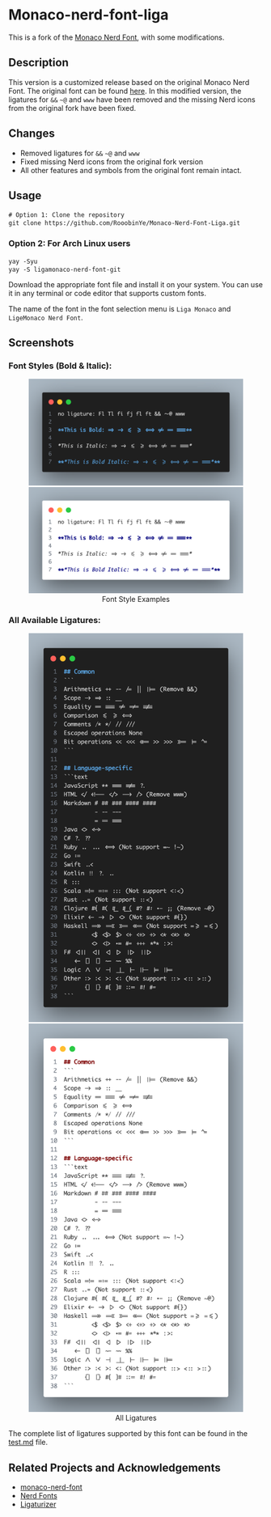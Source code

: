 # Monaco-nerd-font-liga
This is a fork of the [Monaco Nerd Font](https://github.com/thep0y/monaco-nerd-font), with some modifications.

## Description
This version is a customized release based on the original Monaco Nerd Font. The original font can be found [here](https://github.com/thep0y/monaco-nerd-font/tree/main/original). In this modified version, the ligatures for `&&` `~@` and `www` have been removed and the missing Nerd icons from the original fork have been fixed.

## Changes
- Removed ligatures for `&&` `~@` and `www`
- Fixed missing Nerd icons from the original fork version
- All other features and symbols from the original font remain intact.

## Usage
```shell
# Option 1: Clone the repository
git clone https://github.com/RooobinYe/Monaco-Nerd-Font-Liga.git
```

### Option 2: For Arch Linux users
```shell
yay -Syu
yay -S ligamonaco-nerd-font-git
```

Download the appropriate font file and install it on your system. You can use it in any terminal or code editor that supports custom fonts.

The name of the font in the font selection menu is `Liga Monaco` and `LigeMonaco Nerd Font`.

## Screenshots

### Font Styles (Bold & Italic):
<div align="center">
  <figure>
    <img src="assets/image1-dark.png#gh-dark-mode-only" alt="Font Styles Dark Mode">
    <img src="assets/image1-white.png#gh-light-mode-only" alt="Font Styles Light Mode">
    <figcaption>Font Style Examples</figcaption>
  </figure>
</div>

### All Available Ligatures:
<div align="center">
  <figure>
    <img src="assets/image2-dark.png#gh-dark-mode-only" alt="All Ligatures Dark Mode">
    <img src="assets/image2-white.png#gh-light-mode-only" alt="All Ligatures Light Mode">
    <figcaption>All Ligatures</figcaption>
  </figure>
</div>

The complete list of ligatures supported by this font can be found in the [test.md](assets/test.md) file.

## Related Projects and Acknowledgements
- [monaco-nerd-font ](https://github.com/thep0y/monaco-nerd-font)
- [Nerd Fonts](https://github.com/ryanoasis/nerd-fonts)
- [Ligaturizer](https://github.com/ToxicFrog/Ligaturizer)
